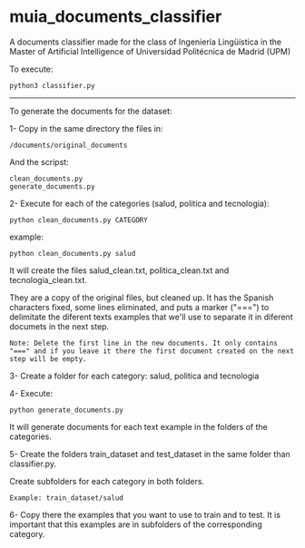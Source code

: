 # muia_documents_classifier
A documents classifier made for the class of Ingeniería Lingüística in the Master of Artificial Intelligence of Universidad Politécnica de Madrid (UPM)

To execute:

	python3 classifier.py


---

To generate the documents for the dataset:


1- Copy in the same directory the files in:

	/documents/original_documents

And the scripst:

	clean_documents.py 
	generate_documents.py


2- Execute for each of the categories (salud, politica and tecnologia):

	python clean_documents.py CATEGORY
	
example: 

	python clean_documents.py salud
	

It will create the files salud_clean.txt, politica_clean.txt and tecnologia_clean.txt.

They are a copy of the original files, but cleaned up. It has the Spanish characters fixed, some lines eliminated, and puts a marker ("===") to delimitate the diferent texts examples that we'll use to separate it in diferent documets in the next step.

	Note: Delete the first line in the new documents. It only contains "===" and if you leave it there the first document created on the next step will be empty. 


3- Create a folder for each category: salud, politica and tecnologia


4- Execute:

	python generate_documents.py

It will generate documents for each text example in the folders of the categories.


5- Create the folders train_dataset and test_dataset in the same folder than classifier.py.

Create subfolders for each category in both folders.

	Example: train_dataset/salud
	

6- Copy there the examples that you want to use to train and to test. It is important that this examples are in subfolders of the corresponding category.
 
